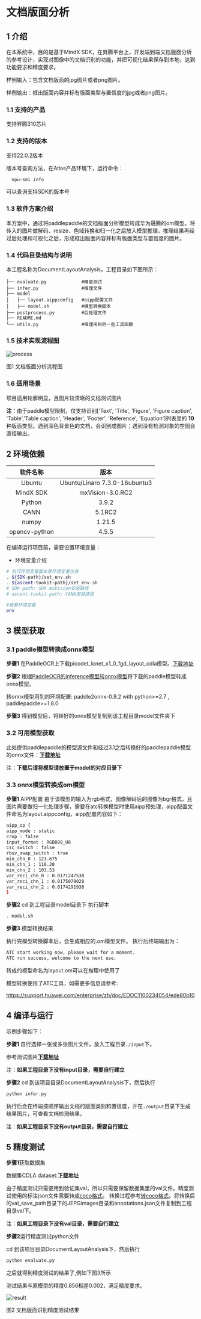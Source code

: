 # 文档版面分析

## 1 介绍
在本系统中，目的是基于MindX SDK，在昇腾平台上，开发端到端文档版面分析的参考设计，实现对图像中的文档识别的功能，并把可视化结果保存到本地，达到功能要求和精度要求。

样例输入：包含文档版面的jpg图片或者png图片。

样例输出：框出版面内容并标有版面类型与置信度的jpg或者png图片。

### 1.1 支持的产品

支持昇腾310芯片

### 1.2 支持的版本

支持22.0.2版本

版本号查询方法，在Atlas产品环境下，运行命令：

```bash
  npu-smi info
```

可以查询支持SDK的版本号


### 1.3 软件方案介绍

本方案中，通过将paddlepaddle的文档版面分析模型转成华为晟腾的om模型。将传入的图片做解码、resize、色域转换和归一化之后放入模型推理，推理结果再经过后处理和可视化之后，形成框出版面内容并标有版面类型与置信度的图片。


### 1.4 代码目录结构与说明

本工程名称为DocumentLayoutAnalysis，工程目录如下图所示：
```
├── evaluate.py             #精度测试
├── infer.py                #推理文件
├── model
│   ├── layout.aippconfig   #aipp配置文件
│   ├── model.sh            #模型转换脚本
├── postprocess.py          #后处理文件
├── README.md
└── utils.py                #推理用到的一些工具函数
```

### 1.5 技术实现流程图

![process](./image/process.png)

图1 文档版面分析流程图

### 1.6 适用场景

项目适用轮廓明显，且图片较清晰的文档测试图片

**注**：由于paddle模型限制，仅支持识别['Text', 'Title', 'Figure', 'Figure caption', 'Table','Table caption', 'Header', 'Footer', 'Reference', 'Equation']列表里的 **10** 种版面类型。遇到深色背景色的文档，会识别成图片；遇到没有检测对象的空图会直接输出。

## 2 环境依赖

| 软件名称 | 版本   |
| :--------: | :------: |
|Ubuntu|Ubuntu/Linaro 7.3.0-16ubuntu3|
|MindX SDK|mxVision-3.0.RC2|
|Python|3.9.2|
|CANN|5.1RC2|
|numpy|1.21.5|
|opencv-python|4.5.5|

在编译运行项目前，需要设置环境变量：

- 环境变量介绍

```bash
# 执行环境变量脚本使环境变量生效
. ${SDK-path}/set_env.sh
. ${ascent-tookit-path}/set_env.sh
# SDK-path: SDK mxVision安装路径
# ascent-tookit-path: CANN安装路径

#查看环境变量
env
```

## 3 模型获取

### 3.1 paddle模型转换成onnx模型

**步骤1** 在PaddleOCR上下载picodet_lcnet_x1_0_fgd_layout_cdla模型。[下载地址](https://github.com/PaddlePaddle/PaddleOCR/blob/dygraph/ppstructure/docs/models_list.md)

**步骤2** 根据[PaddleOCR的inference模型转onnx模型](https://gitee.com/dailinrui/mindxsdk-referenceapps/blob/master/contrib/OCR/IDCardRecognition/MODEL.md#paddleocr%E7%9A%84inference%E6%A8%A1%E5%9E%8B%E8%BD%AConnx%E6%A8%A1%E5%9E%8B)将下载的paddle模型转成onnx模型。

转onnx模型用到的环境配置: paddle2onnx-0.9.2 with python>=2.7 , paddlepaddle>=1.8.0

**步骤3** 得到模型后，将转好的onnx模型复制到该工程目录model文件夹下


### 3.2 可用模型获取

此处提供paddlepaddle的模型源文件和经过3.1之后转换好的paddlepaddle模型的onnx文件：[**下载地址**](https://mindx.sdk.obs.cn-north-4.myhuaweicloud.com/mindxsdk-referenceapps%20/contrib/DocumentLayoutAnalysis/%E6%96%87%E6%A1%A3%E7%89%88%E9%9D%A2%E5%88%86%E6%9E%90%E6%A8%A1%E5%9E%8B%E5%A4%87%E4%BB%BD.zip)


注：**下载后请将模型请放置于model的对应目录下**


### 3.3 onnx模型转换成om模型

**步骤1** AIPP配置
由于该模型的输入为rgb格式，图像解码后的图像为bgr格式，且图片需要做归一化处理步骤，需要在atc转换模型时使用aipp预处理，aipp配置文件命名为layout.aippconfig，aipp配置内容如下：

```bash
aipp_op {
aipp_mode : static
crop : false
input_format : RGB888_U8
csc_switch : false
rbuv_swap_switch : true
min_chn_0 : 123.675
min_chn_1 : 116.28
min_chn_2 : 103.53
var_reci_chn_0 : 0.0171247538
var_reci_chn_1 : 0.0175070028
var_reci_chn_2 : 0.0174291938
}

```

**步骤2** cd 到工程目录model目录下
执行脚本
```bash
. model.sh
```

**步骤3** 模型转换结果

执行完模型转换脚本后，会生成相应的.om模型文件。 执行后终端输出为：
```bash
ATC start working now, please wait for a moment.
ATC run success, welcome to the next use.
```
转成的模型命名为layout.om可以在推理中使用了

模型转换使用了ATC工具，如需更多信息请参考:

https://support.huawei.com/enterprise/zh/doc/EDOC1100234054/ede80b10


## 4 编译与运行

示例步骤如下：

**步骤1** 自行选择一张或多张图片文件，放入工程目录`./input`下。

参考测试图片[**下载地址**](https://github.com/PaddlePaddle/PaddleDetection/blob/release/2.5/docs/images/layout.jpg)

注：**如果工程目录下没有input目录，需要自行建立**


**步骤2** cd 到该项目目录DocumentLayoutAnalysis下，然后执行
```bash
python infer.py
```

执行后会在终端按顺序输出文档的版面类别和置信度，并在`./output`目录下生成结果图片，可查看文档检测结果。

注：**如果工程目录下没有output目录，需要自行建立**



## 5 精度测试

**步骤1**获取数据集

数据集CDLA dataset:[**下载地址**](https://github.com/buptlihang/CDLA)

由于精度测试只需要用到验证集val，所以只需要保留数据集里的val文件。精度测试使用的标注json文件需要转成[coco格式](https://zhuanlan.zhihu.com/p/101984674)。
转换过程参考[转coco格式](https://github.com/buptlihang/CDLA#%E8%BD%ACcoco%E6%A0%BC%E5%BC%8F)。将转换后的val_save_path目录下的JEPGimages目录和annotations.json文件复制到工程目录val下。

注：**如果工程目录下没有val目录，需要自行建立**


**步骤2**运行精度测试python文件

cd 到该项目目录DocumentLayoutAnalysis下，然后执行
```bash
python evaluate.py
```
之后就得到精度测试的结果了,例如下图3所示

测试结果与原模型的精度0.856相差0.002，满足精度要求。

![result](./image/result.png)

图2 文档版面识别精度测试结果
